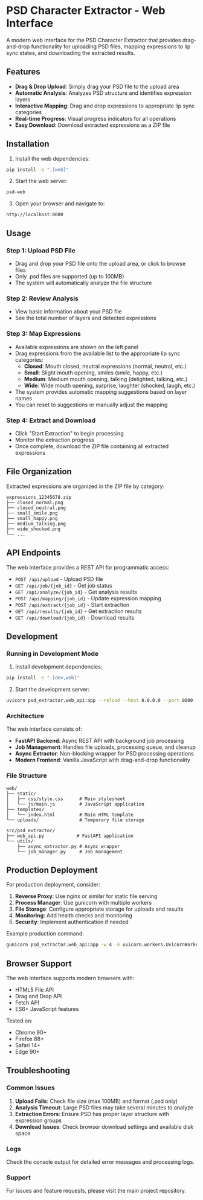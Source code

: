 # PSD Character Extractor - Web Interface

A modern web interface for the PSD Character Extractor that provides drag-and-drop functionality for uploading PSD files, mapping expressions to lip sync states, and downloading the extracted results.

## Features

- **Drag & Drop Upload**: Simply drag your PSD file to the upload area
- **Automatic Analysis**: Analyzes PSD structure and identifies expression layers
- **Interactive Mapping**: Drag and drop expressions to appropriate lip sync categories
- **Real-time Progress**: Visual progress indicators for all operations
- **Easy Download**: Download extracted expressions as a ZIP file

## Installation

1. Install the web dependencies:
```bash
pip install -e ".[web]"
```

2. Start the web server:
```bash
psd-web
```

3. Open your browser and navigate to:
```
http://localhost:8000
```

## Usage

### Step 1: Upload PSD File
- Drag and drop your PSD file onto the upload area, or click to browse files
- Only .psd files are supported (up to 100MB)
- The system will automatically analyze the file structure

### Step 2: Review Analysis
- View basic information about your PSD file
- See the total number of layers and detected expressions

### Step 3: Map Expressions
- Available expressions are shown on the left panel
- Drag expressions from the available list to the appropriate lip sync categories:
  - **Closed**: Mouth closed, neutral expressions (normal, neutral, etc.)
  - **Small**: Slight mouth opening, smiles (smile, happy, etc.)
  - **Medium**: Medium mouth opening, talking (delighted, talking, etc.)
  - **Wide**: Wide mouth opening, surprise, laughter (shocked, laugh, etc.)
- The system provides automatic mapping suggestions based on layer names
- You can reset to suggestions or manually adjust the mapping

### Step 4: Extract and Download
- Click "Start Extraction" to begin processing
- Monitor the extraction progress
- Once complete, download the ZIP file containing all extracted expressions

## File Organization

Extracted expressions are organized in the ZIP file by category:
```
expressions_12345678.zip
├── closed_normal.png
├── closed_neutral.png
├── small_smile.png
├── small_happy.png
├── medium_talking.png
├── wide_shocked.png
└── ...
```

## API Endpoints

The web interface provides a REST API for programmatic access:

- `POST /api/upload` - Upload PSD file
- `GET /api/job/{job_id}` - Get job status
- `GET /api/analyze/{job_id}` - Get analysis results
- `POST /api/mapping/{job_id}` - Update expression mapping
- `POST /api/extract/{job_id}` - Start extraction
- `GET /api/results/{job_id}` - Get extraction results
- `GET /api/download/{job_id}` - Download results

## Development

### Running in Development Mode

1. Install development dependencies:
```bash
pip install -e ".[dev,web]"
```

2. Start the development server:
```bash
uvicorn psd_extractor.web_api:app --reload --host 0.0.0.0 --port 8000
```

### Architecture

The web interface consists of:

- **FastAPI Backend**: Async REST API with background job processing
- **Job Management**: Handles file uploads, processing queue, and cleanup
- **Async Extractor**: Non-blocking wrapper for PSD processing operations
- **Modern Frontend**: Vanilla JavaScript with drag-and-drop functionality

### File Structure

```
web/
├── static/
│   ├── css/style.css      # Main stylesheet
│   └── js/main.js         # JavaScript application
├── templates/
│   └── index.html         # Main HTML template
└── uploads/               # Temporary file storage

src/psd_extractor/
├── web_api.py            # FastAPI application
└── utils/
    ├── async_extractor.py # Async wrapper
    └── job_manager.py     # Job management
```

## Production Deployment

For production deployment, consider:

1. **Reverse Proxy**: Use nginx or similar for static file serving
2. **Process Manager**: Use gunicorn with multiple workers
3. **File Storage**: Configure appropriate storage for uploads and results
4. **Monitoring**: Add health checks and monitoring
5. **Security**: Implement authentication if needed

Example production command:
```bash
gunicorn psd_extractor.web_api:app -w 4 -k uvicorn.workers.UvicornWorker --bind 0.0.0.0:8000
```

## Browser Support

The web interface supports modern browsers with:
- HTML5 File API
- Drag and Drop API
- Fetch API
- ES6+ JavaScript features

Tested on:
- Chrome 90+
- Firefox 88+
- Safari 14+
- Edge 90+

## Troubleshooting

### Common Issues

1. **Upload Fails**: Check file size (max 100MB) and format (.psd only)
2. **Analysis Timeout**: Large PSD files may take several minutes to analyze
3. **Extraction Errors**: Ensure PSD has proper layer structure with expression groups
4. **Download Issues**: Check browser download settings and available disk space

### Logs

Check the console output for detailed error messages and processing logs.

### Support

For issues and feature requests, please visit the main project repository.